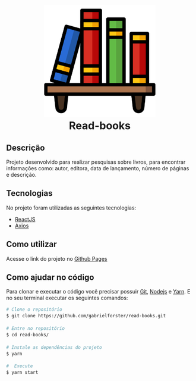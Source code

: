 <h1 align="center">
  <img src="./public/logo.svg" width="300px" />
  <br>
  Read-books
</h1>

## Descrição
Projeto desenvolvido para realizar pesquisas sobre livros, para encontrar informações como: autor, editora, data de lançamento, número de páginas e descrição.

## Tecnologias
No projeto foram utilizadas as seguintes tecnologias:
   - [ReactJS](https://reactjs.org/) 
   - [Axios](https://github.com/axios/axios)

## Como utilizar 
Acesse o link do projeto no [Github Pages](https://gabrielforster.github.io/read-books/)

## Como ajudar no código
Para clonar e executar o código você precisar possuir [Git](https://git-scm.com/downloads), [Nodejs](https://nodejs.org/) e [Yarn](https://yarnpkg.com/).
E no seu terminal executar os seguintes comandos: 

```bash
# Clone o repositório
$ git clone https://github.com/gabrielforster/read-books.git

# Entre no repositório
$ cd read-books/

# Instale as dependências do projeto
$ yarn

#  Execute
$ yarn start
```
